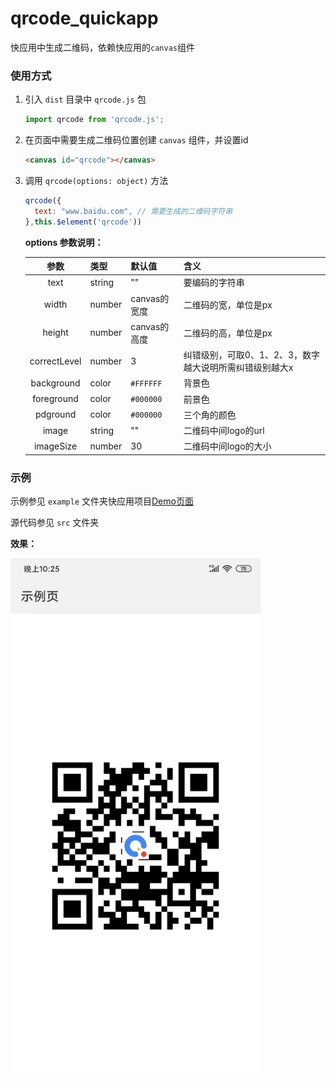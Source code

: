 # qrcode_quickapp


快应用中生成二维码，依赖快应用的`canvas`组件

### 使用方式

1. 引入 `dist` 目录中 `qrcode.js` 包
   
   ```javascript
   import qrcode from 'qrcode.js'; 
   ```
2. 在页面中需要生成二维码位置创建 `canvas` 组件，并设置id
   
    ```html
    <canvas id="qrcode"></canvas>
    ```
3. 调用 `qrcode(options: object)` 方法
   
    ```JavaScript
    qrcode({
      text: "www.baidu.com", // 需要生成的二维码字符串
    },this.$element('qrcode'))
    ```

    **options 参数说明：**


    |参数     |类型  | 默认值    |含义 |
    |:------------:|------------|-----|-----------|
    |text     | string|""|要编码的字符串 |
    |width   | number|canvas的宽度| 二维码的宽，单位是px|
    |height   | number|canvas的高度| 二维码的高，单位是px|
    |correctLevel   | number|3| 纠错级别，可取0、1、2、3，数字越大说明所需纠错级别越大x|
    |background   | color| `#FFFFFF` | 背景色|
    |foreground   | color| `#000000` | 前景色|
    |pdground   | color| `#000000` | 三个角的颜色|
    |image   | string| "" | 二维码中间logo的url|
    |imageSize   | number| 30 | 二维码中间logo的大小|

### 示例

示例参见 `example` 文件夹快应用项目[Demo页面](https://github.com/WangCao/qrcode/blob/master/example/src/Demo/index.ux)

源代码参见 `src` 文件夹

**效果：**

<img src="./demo.jpg" width="400" >
